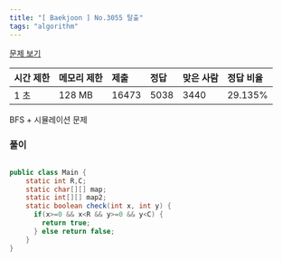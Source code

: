 ```yaml
---
title: "[ Baekjoon ] No.3055 탈출"
tags: "algorithm"
---
```




[문제 보기]( https://www.acmicpc.net/problem/3055)

| 시간 제한 | 메모리 제한 | 제출  | 정답 | 맞은 사람 | 정답 비율 |
| :-------- | :---------- | :---- | :--- | :-------- | :-------- |
| 1 초      | 128 MB      | 16473 | 5038 | 3440      | 29.135%   |



BFS + 시뮬레이션 문제




### 풀이

```java

public class Main {
    static int R,C;
    static char[][] map;
    static int[][] map2;
    static boolean check(int x, int y) {
      if(x>=0 && x<R && y>=0 && y<C) {
        return true;
      } else return false;
    }
}
```
